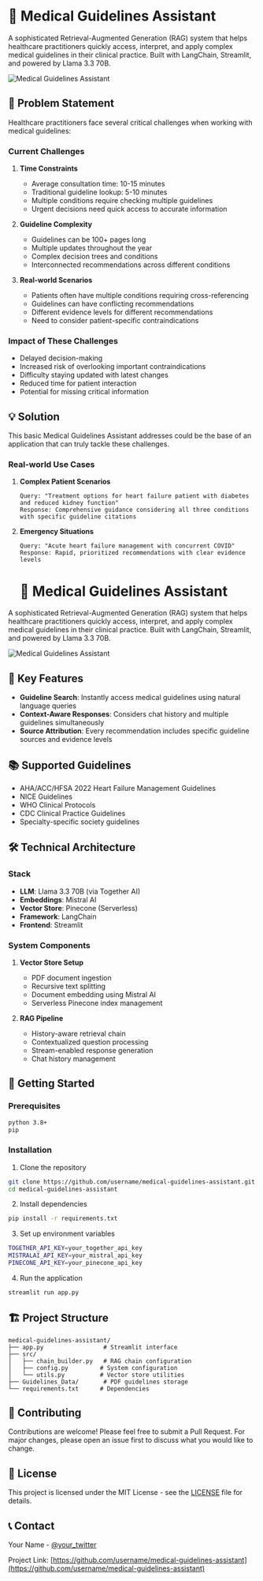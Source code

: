 # 🏥 Medical Guidelines Assistant

A sophisticated Retrieval-Augmented Generation (RAG) system that helps healthcare practitioners quickly access, interpret, and apply complex medical guidelines in their clinical practice. Built with LangChain, Streamlit, and powered by Llama 3.3 70B.

![Medical Guidelines Assistant](https://raw.githubusercontent.com/username/medical-guidelines-assistant/main/docs/assistant-demo.gif)

## 🎯 Problem Statement

Healthcare practitioners face several critical challenges when working with medical guidelines:

### Current Challenges
1. **Time Constraints**
   - Average consultation time: 10-15 minutes
   - Traditional guideline lookup: 5-10 minutes
   - Multiple conditions require checking multiple guidelines
   - Urgent decisions need quick access to accurate information

2. **Guideline Complexity**
   - Guidelines can be 100+ pages long
   - Multiple updates throughout the year
   - Complex decision trees and conditions
   - Interconnected recommendations across different conditions

3. **Real-world Scenarios**
   - Patients often have multiple conditions requiring cross-referencing
   - Guidelines can have conflicting recommendations
   - Different evidence levels for different recommendations
   - Need to consider patient-specific contraindications

### Impact of These Challenges
- Delayed decision-making
- Increased risk of overlooking important contraindications
- Difficulty staying updated with latest changes
- Reduced time for patient interaction
- Potential for missing critical information

## 💡 Solution

This basic Medical Guidelines Assistant addresses could be the base of an application that can truly tackle these challenges.

### Real-world Use Cases
1. **Complex Patient Scenarios**
   ```
   Query: "Treatment options for heart failure patient with diabetes and reduced kidney function"
   Response: Comprehensive guidance considering all three conditions with specific guideline citations
   ```

2. **Emergency Situations**
   ```
   Query: "Acute heart failure management with concurrent COVID"
   Response: Rapid, prioritized recommendations with clear evidence levels
   ```

   # 🏥 Medical Guidelines Assistant

A sophisticated Retrieval-Augmented Generation (RAG) system that helps healthcare practitioners quickly access, interpret, and apply complex medical guidelines in their clinical practice. Built with LangChain, Streamlit, and powered by Llama 3.3 70B.

![Medical Guidelines Assistant](https://raw.githubusercontent.com/username/medical-guidelines-assistant/main/docs/assistant-demo.gif)

## 🌟 Key Features

- **Guideline Search**: Instantly access medical guidelines using natural language queries
- **Context-Aware Responses**: Considers chat history and multiple guidelines simultaneously
- **Source Attribution**: Every recommendation includes specific guideline sources and evidence levels

## 📚 Supported Guidelines

- AHA/ACC/HFSA 2022 Heart Failure Management Guidelines
- NICE Guidelines
- WHO Clinical Protocols
- CDC Clinical Practice Guidelines
- Specialty-specific society guidelines

## 🛠️ Technical Architecture

### Stack
- **LLM**: Llama 3.3 70B (via Together AI)
- **Embeddings**: Mistral AI
- **Vector Store**: Pinecone (Serverless)
- **Framework**: LangChain
- **Frontend**: Streamlit

### System Components
1. **Vector Store Setup**
   - PDF document ingestion
   - Recursive text splitting
   - Document embedding using Mistral AI
   - Serverless Pinecone index management

2. **RAG Pipeline**
   - History-aware retrieval chain
   - Contextualized question processing
   - Stream-enabled response generation
   - Chat history management

## 🚀 Getting Started

### Prerequisites
```bash
python 3.8+
pip
```

### Installation
1. Clone the repository
```bash
git clone https://github.com/username/medical-guidelines-assistant.git
cd medical-guidelines-assistant
```

2. Install dependencies
```bash
pip install -r requirements.txt
```

3. Set up environment variables
```bash
TOGETHER_API_KEY=your_together_api_key
MISTRALAI_API_KEY=your_mistral_api_key
PINECONE_API_KEY=your_pinecone_api_key
```

4. Run the application
```bash
streamlit run app.py
```

## 🏗️ Project Structure

```
medical-guidelines-assistant/
├── app.py                 # Streamlit interface
├── src/
│   ├── chain_builder.py   # RAG chain configuration
│   ├── config.py         # System configuration
│   └── utils.py          # Vector store utilities
├── Guidelines_Data/       # PDF guidelines storage
└── requirements.txt      # Dependencies
```

## 🤝 Contributing

Contributions are welcome! Please feel free to submit a Pull Request. For major changes, please open an issue first to discuss what you would like to change.

## 📜 License

This project is licensed under the MIT License - see the [LICENSE](LICENSE) file for details.

## 📞 Contact

Your Name - [@your_twitter](https://twitter.com/your_twitter)

Project Link: [https://github.com/username/medical-guidelines-assistant](https://github.com/username/medical-guidelines-assistant)